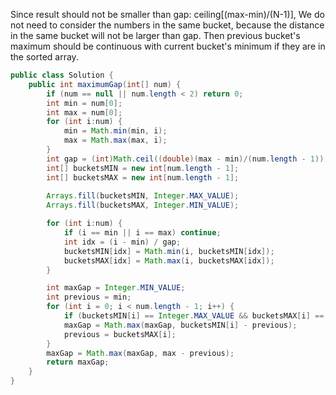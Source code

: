 Since result should not be smaller than gap: ceiling[(max-min)/(N-1)],
We do not need to consider the numbers in the same bucket, because the distance in the same bucket will not be larger than gap.
Then previous bucket's maximum should be continuous with current bucket's minimum if they are in the sorted array.

```java
public class Solution {
    public int maximumGap(int[] num) {
        if (num == null || num.length < 2) return 0;
        int min = num[0];
        int max = num[0];
        for (int i:num) {
            min = Math.min(min, i);
            max = Math.max(max, i);
        }
        int gap = (int)Math.ceil((double)(max - min)/(num.length - 1));//double bond closer with (max-min).
        int[] bucketsMIN = new int[num.length - 1]; 
        int[] bucketsMAX = new int[num.length - 1]; 
        
        Arrays.fill(bucketsMIN, Integer.MAX_VALUE);
        Arrays.fill(bucketsMAX, Integer.MIN_VALUE);

        for (int i:num) {
            if (i == min || i == max) continue;
            int idx = (i - min) / gap; 
            bucketsMIN[idx] = Math.min(i, bucketsMIN[idx]);
            bucketsMAX[idx] = Math.max(i, bucketsMAX[idx]);
        }

        int maxGap = Integer.MIN_VALUE;
        int previous = min;
        for (int i = 0; i < num.length - 1; i++) {
            if (bucketsMIN[i] == Integer.MAX_VALUE && bucketsMAX[i] == Integer.MIN_VALUE) continue;
            maxGap = Math.max(maxGap, bucketsMIN[i] - previous);
            previous = bucketsMAX[i];
        }
        maxGap = Math.max(maxGap, max - previous); 
        return maxGap;
    }
}
```
